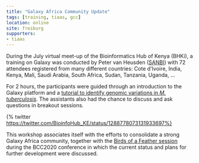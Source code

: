 ```yaml
---
title: "Galaxy Africa Community Update"
tags: [training, tiaas, gcc]
location: online
site: freiburg
supporters:
- tiaas
---
```

During the July virtual meet-up of the Bioinformatics Hub of Kenya (BHKi), a training on Galaxy was conducted by Peter van Heusden ([SANBI](https://www.sanbi.ac.za/)) with 72 attendees registered from many different countries: Cote d'Ivoire, India, Kenya, Mali, Saudi Arabia, South Africa, Sudan, Tanzania, Uganda, ...

For 2 hours, the participants were guided through an introduction to the Galaxy platform and a [tutorial to identify genomic variations in *M. tuberculosis*](https://training.galaxyproject.org/training-material/topics/variant-analysis/tutorials/tb-variant-analysis/tutorial.html). The assistants also had the chance to discuss and ask questions in breakout sessions.

{% twitter https://twitter.com/BioinfoHub_KE/status/1288778073131933697%}

This workshop associates itself with the efforts to consolidate a strong Galaxy Africa community, together with the [Birds of a Feather session](https://bcc2020.sched.com/event/d4aG/bof-galaxy-africa-outreach-plans) during the BCC2020 conference in which the current status and plans for further development were discussed.
